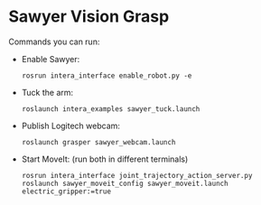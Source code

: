 # Sawyer Vision Grasp

Commands you can run:

- Enable Sawyer:
    ```
    rosrun intera_interface enable_robot.py -e
    ```
- Tuck the arm: 
    ```
    roslaunch intera_examples sawyer_tuck.launch
    ```
- Publish Logitech webcam:
    ```
    roslaunch grasper sawyer_webcam.launch
    ```
- Start MoveIt: (run both in different terminals)
    ```
    rosrun intera_interface joint_trajectory_action_server.py
    roslaunch sawyer_moveit_config sawyer_moveit.launch electric_gripper:=true
    ```